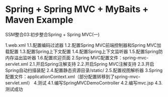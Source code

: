 # Spring + Spring MVC + MyBaits + Maven Example

SSM整合03:初步整合Spring + Spring MVC(一)

1.web.xml
    1.1.配置编码过滤器
    1.2.配置Spring MVC前端控制器和Spring MVC加载配置
    1.3.配置Spring上下文配置
    1.4.配置Spring上下文监听器
    1.5.配置Spring防内存溢出监听器
    1.6.配置欢迎页面
2.Spring MVC配置文件：spring-mvc-servlet.xml
    2.1.开启Spring注解支持
    2.2.开启Spring MVC注解支持
    2.3.开启Spring自动扫描装配
    2.4.配置静态资源目录/static/
    2.5.配置视图解析器
3.Spring配置文件：applicationContext.xml（部分配置转移到了spring-mvc-servlet.xml）
4.测试
    4.1.编写SpringMVCDemoController
    4.2.编写mvc.jsp
    4.3.测试成功

